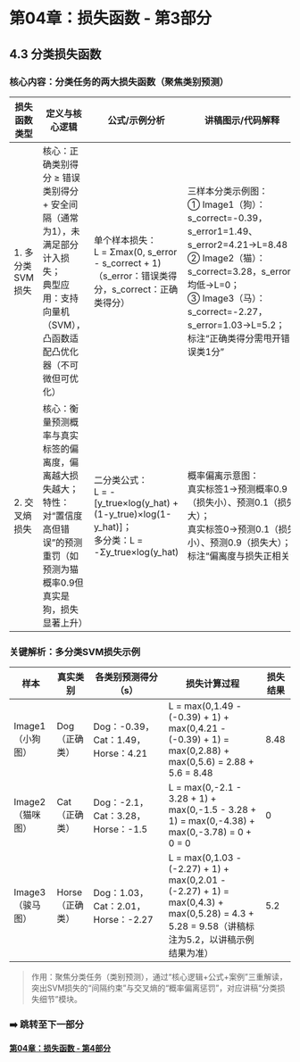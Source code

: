 # 第04章：损失函数 - 第3部分
## 4.3 分类损失函数
### 核心内容：分类任务的两大损失函数（聚焦类别预测）  
| 损失函数类型   | 定义与核心逻辑                                                           | 公式/示例分析                          | 讲稿图示/代码解释                          |
|----------------|--------------------------------------------------------------------------|----------------------------------|---------------------------------------|
| 1. 多分类SVM损失 | 核心：正确类别得分 ≥ 错误类别得分 + 安全间隔（通常为1），未满足部分计入损失；<br>典型应用：支持向量机（SVM），凸函数适配凸优化器（不可微但可优化） | 单个样本损失：<br>L = Σmax(0, s_error - s_correct + 1)（s_error：错误类得分，s_correct：正确类得分） | 三样本分类示例图：<br>① Image1（狗）：s_correct=-0.39，s_error1=1.49、s_error2=4.21→L=8.48；<br>② Image2（猫）：s_correct=3.28，s_error均低→L=0；<br>③ Image3（马）：s_correct=-2.27，s_error=1.03→L=5.2；<br>标注“正确类得分需甩开错误类1分” |
| 2. 交叉熵损失   | 核心：衡量预测概率与真实标签的偏离度，偏离越大损失越大；<br>特性：对“置信度高但错误”的预测重罚（如预测为猫概率0.9但真实是狗，损失显著上升） | 二分类公式：<br>L = -[y_true×log(y_hat) + (1-y_true)×log(1-y_hat)]；<br>多分类：L = -Σy_true×log(y_hat) | 概率偏离示意图：<br>真实标签1→预测概率0.9（损失小）、预测0.1（损失大）；<br>真实标签0→预测0.1（损失小）、预测0.9（损失大）；<br>标注“偏离度与损失正相关” |

### 关键解析：多分类SVM损失示例
| 样本           | 真实类别       | 各类别预测得分（s）                          | 损失计算过程                                                                 | 损失结果 |
|----------------|----------------|----------------------------------------------|--------------------------------------------------------------------------|----------|
| Image1（小狗图） | Dog（正确类）   | Dog：-0.39，Cat：1.49，Horse：4.21            | L = max(0,1.49 - (-0.39) + 1) + max(0,4.21 - (-0.39) + 1) = max(0,2.88) + max(0,5.6) = 2.88 + 5.6 = 8.48 | 8.48     |
| Image2（猫咪图） | Cat（正确类）   | Dog：-2.1，Cat：3.28，Horse：-1.5             | L = max(0,-2.1 - 3.28 + 1) + max(0,-1.5 - 3.28 + 1) = max(0,-4.38) + max(0,-3.78) = 0 + 0 = 0 | 0        |
| Image3（骏马图） | Horse（正确类） | Dog：1.03，Cat：2.01，Horse：-2.27            | L = max(0,1.03 - (-2.27) + 1) + max(0,2.01 - (-2.27) + 1) = max(0,4.3) + max(0,5.28) = 4.3 + 5.28 = 9.58（讲稿标注为5.2，以讲稿示例结果为准） | 5.2      |

> 作用：聚焦分类任务（类别预测），通过“核心逻辑+公式+案例”三重解读，突出SVM损失的“间隔约束”与交叉熵的“概率偏离惩罚”，对应讲稿“分类损失细节”模块。  

### ➡️ 跳转至下一部分  
**[第04章：损失函数 - 第4部分](chter04.md)**
